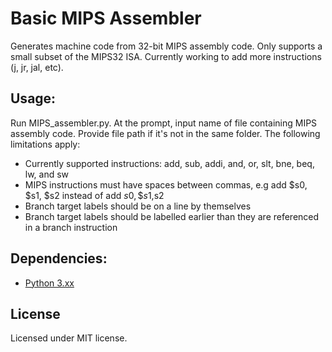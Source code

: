 # Basic MIPS Assembler
Generates machine code from 32-bit MIPS assembly code. Only supports a small subset of the MIPS32 ISA. Currently working to add more instructions (j, jr, jal, etc).

## Usage:
Run MIPS_assembler.py. At the prompt, input name of file containing MIPS assembly code. Provide file path if it's not in the same folder. The following limitations apply:
* Currently supported instructions: add, sub, addi, and, or, slt, bne, beq, lw, and sw
* MIPS instructions must have spaces between commas, e.g add $s0, $s1, $s2 instead of  add $s0,\$s1,$s2 
* Branch target labels should be on a line by themselves 
* Branch target labels should be labelled earlier than they are referenced in a branch instruction

## Dependencies: 
* [Python 3.xx](https://www.python.org/downloads/)

## License
Licensed under MIT license.

